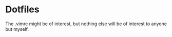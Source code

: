 Dotfiles
========

The .vimrc might be of interest, but nothing else will be of interest to anyone but myself.
